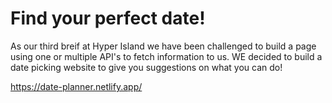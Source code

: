 # Find your perfect date!
As our third breif at Hyper Island we have been challenged to build a page using one or multiple API's to fetch information to us. WE decided to build a date picking website to give you suggestions on what you can do!

https://date-planner.netlify.app/
